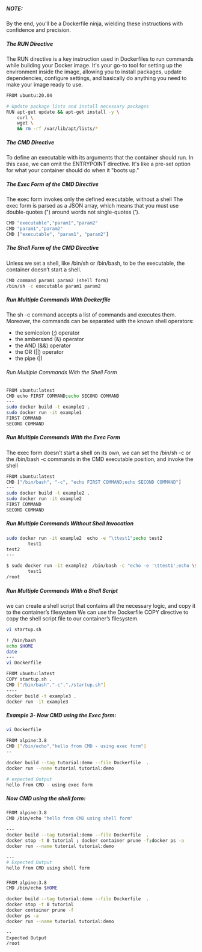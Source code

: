 ##### NOTE: 
By the end, you'll be a Dockerfile ninja, wielding these instructions with confidence and precision.

##### The RUN Directive
The RUN directive is a key instruction used in Dockerfiles to run commands while building your Docker image.
It's your go-to tool for setting up the environment inside the image, allowing you to install packages, update dependencies, configure settings, and basically do anything you need to make your image ready to use.

``````sh
FROM ubuntu:20.04

# Update package lists and install necessary packages
RUN apt-get update && apt-get install -y \
    curl \
    wget \
    && rm -rf /var/lib/apt/lists/*

``````

#####  The CMD Directive
To define an executable with its arguments that the container should run. In this case, we can omit the ENTRYPOINT directive.
It's like a pre-set option for what your container should do when it "boots up."

##### The Exec Form of the CMD Directive
The exec form invokes only the defined executable, without a shell
The exec form is parsed as a JSON array, which means that you must use double-quotes (") around words not single-quotes (').
``````sh
CMD "executable","param1","param2"
CMD "param1","param2"
CMD ["executable", "param1", "param2"]

``````
##### The Shell Form of the CMD Directive
Unless we set a shell, like /bin/sh or /bin/bash, to be the executable, the container doesn’t start a shell. 
``````sh
CMD command param1 param2 (shell form)
/bin/sh -c executable param1 param2

``````
#####  Run Multiple Commands With Dockerfile
The sh -c command accepts a list of commands and executes them. Moreover, the commands can be separated with the known shell operators:

- the semicolon (;) operator
- the ambersand (&) operator
- the AND (&&) operator
- the OR (||) operator
- the pipe (|)

###### Run Multiple Commands With the Shell Form

``````sh
FROM ubuntu:latest
CMD echo FIRST COMMAND;echo SECOND COMMAND
---
sudo docker build -t example1 .
sudo docker run -it example1
FIRST COMMAND
SECOND COMMAND
``````
#####  Run Multiple Commands With the Exec Form
The exec form doesn’t start a shell on its own, we can set the /bin/sh -c or the /bin/bash -c commands in the CMD executable position, and invoke the shell

``````sh
FROM ubuntu:latest
CMD ["/bin/bash", "-c", "echo FIRST COMMAND;echo SECOND COMMAND"]
---
sudo docker build -t example2 .
sudo docker run -it example2
FIRST COMMAND
SECOND COMMAND
``````
#####  Run Multiple Commands Without Shell Invocation

``````sh
sudo docker run -it example2  echo -e "\ttest1";echo test2
        test1
test2
---

$ sudo docker run -it example2  /bin/bash -c "echo -e '\ttest1';echo \$HOME"
        test1
/root
``````
#####  Run Multiple Commands With a Shell Script
we can create a shell script that contains all the necessary logic, and copy it to the container’s filesystem
We can use the Dockerfile COPY directive to copy the shell script file to our container’s filesystem.
``````sh
vi startup.sh

! /bin/bash
echo $HOME
date
--- 
vi Dockerfile

FROM ubuntu:latest
COPY startup.sh .
CMD ["/bin/bash","-c","./startup.sh"]
----
docker build -t example3 .
docker run -it example3

``````
#####  Example 3- Now CMD using the Exec form:

``````sh
vi Dockerfile

FROM alpine:3.8
CMD ["/bin/echo","hello from CMD - using exec form"]
--

docker build --tag tutorial:demo --file Dockerfile  .
docker run --name tutorial tutorial:demo

# expected Output
hello from CMD - using exec form
``````
#####  Now CMD using the shell form:

``````sh
FROM alpine:3.8
CMD /bin/echo "hello from CMD using shell form"

---
docker build --tag tutorial:demo --file Dockerfile  .
docker stop -t 0 tutorial ; docker container prune -f;docker ps -a
docker run --name tutorial tutorial:demo

---
# Expected Output
hello from CMD using shell form
``````
#####  

``````sh
FROM alpine:3.8
CMD /bin/echo $HOME

docker build --tag tutorial:demo --file Dockerfile  .
docker stop -t 0 tutorial
docker container prune -f
docker ps -a
docker run --name tutorial tutorial:demo

--
Expected Output
/root
``````
